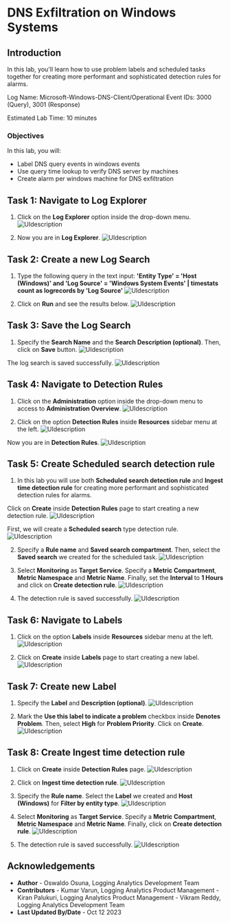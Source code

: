 # DNS Exfiltration on Windows Systems

## Introduction

In this lab, you'll learn how to use problem labels and scheduled tasks together for creating more performant and sophisticated detection rules for alarms.

Log Name: Microsoft-Windows-DNS-Client/Operational
Event IDs: 3000 (Query), 3001 (Response)

Estimated Lab Time: 10 minutes


### Objectives

In this lab, you will:
* Label DNS query events in windows events
* Use query time lookup to verify DNS server by machines
* Create alarm per windows machine for DNS exfiltration

## **Task 1:**  Navigate to Log Explorer

1. Click on the **Log Explorer** option inside the drop-down menu.
   ![](./images/log-explorer-access.png "UIdescription")

2. Now you are in **Log Explorer**.
   ![](./images/log-explorer.png "UIdescription")

## **Task 2:**  Create a new Log Search

1. Type the following query in the text input: **'Entity Type' = 'Host (Windows)' and 'Log Source' = 'Windows System Events' | timestats count as logrecords by 'Log Source'**
   ![](./images/log-search-query.png "UIdescription")

2. Click on **Run** and see the results below.
   ![](./images/query-results.png "UIdescription")

## **Task 3:**  Save the Log Search

1. Specify the **Search Name** and the **Search Description (optional)**. Then, click on **Save** button.
   ![](./images/log-search-save.png "UIdescription")

  The log search is saved successfully.
   ![](./images/log-search-saved-successfully.png "UIdescription")

## **Task 4:**  Navigate to Detection Rules

1. Click on the **Administration** option inside the drop-down menu to access to **Administration Overview**.
   ![](./images/admin-access.png "UIdescription")

2. Click on the option **Detection Rules** inside **Resources** sidebar menu at the left.
   ![](./images/detection-rules-access.png "UIdescription")

  Now you are in **Detection Rules**.
   ![](./images/detection-rules.png "UIdescription")

## **Task 5:**  Create Scheduled search detection rule

1. In this lab you will use both **Scheduled search detection rule** and **Ingest time detection rule** for creating more performant and sophisticated detection rules for alarms.

  Click on **Create** inside **Detection Rules** page to start creating a new detection rule.
   ![](./images/detection-rules-create.png "UIdescription")

  First, we will create a **Scheduled search** type detection rule.
   ![](./images/scheduled-search-option.png "UIdescription")

2. Specify a **Rule name** and **Saved search compartment**. Then, select the **Saved search** we created for the scheduled task.
   ![](./images/specify-rule-name.png "UIdescription")

3. Select **Monitoring** as **Target Service**. Specify a **Metric Compartment**, **Metric Namespace** and **Metric Name**. Finally, set the **Interval** to **1 Hours** and click on **Create detection rule**.
   ![](./images/detection-rule-create.png "UIdescription")

4. The detection rule is saved successfully.
   ![](./images/detection-rule-saved-successfully.png "UIdescription")

## **Task 6:**  Navigate to Labels

1. Click on the option **Labels** inside **Resources** sidebar menu at the left.
   ![](./images/labels-access.png "UIdescription")

2. Click on **Create** inside **Labels** page to start creating a new label.
   ![](./images/labels-create.png "UIdescription")

## **Task 7:**  Create new Label

1. Specify the **Label** and **Description (optional)**.
   ![](./images/label-create-01.png "UIdescription")

2. Mark the **Use this label to indicate a problem** checkbox inside **Denotes Problem**. Then, select **High** for **Problem Priority**. Click on **Create**.
   ![](./images/label-create-02.png "UIdescription")

## **Task 8:**  Create Ingest time detection rule

1. Click on **Create** inside **Detection Rules** page.
   ![](./images/detection-rules-create.png "UIdescription")

2. Click on **Ingest time detection rule**.
   ![](./images/ingest-time-option.png "UIdescription")

3. Specify the **Rule name**. Select the **Label** we created and **Host (Windows)** for **Filter by entity type**.
   ![](./images/ingest-time-create-01.png "UIdescription")

4. Select **Monitoring** as **Target Service**. Specify a **Metric Compartment**, **Metric Namespace** and **Metric Name**. Finally, click on **Create detection rule**.
   ![](./images/ingest-time-create-02.png "UIdescription")

5. The detection rule is saved successfully.
   ![](./images/ingest-time-saved-successfully.png "UIdescription")
## Acknowledgements
* **Author** - Oswaldo Osuna, Logging Analytics Development Team
* **Contributors** -  Kumar Varun, Logging Analytics Product Management - Kiran Palukuri, Logging Analytics Product Management - Vikram Reddy, Logging Analytics Development Team 
* **Last Updated By/Date** - Oct 12 2023
